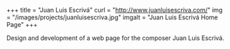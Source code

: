 +++
title = "Juan Luis Escrivá"
curl = "http://www.juanluisescriva.com/"
img = "/images/projects/juanluisescriva.jpg"
imgalt = "Juan Luis Escrivá Home Page"
+++

Design and development of a web page for the composer Juan Luis Escrivá.